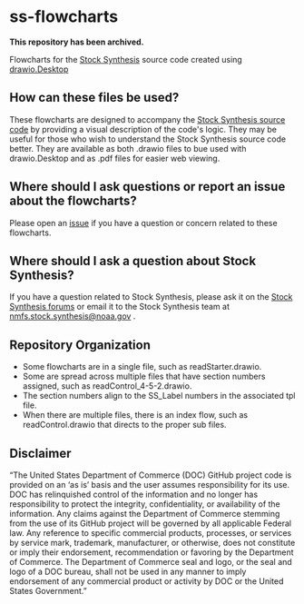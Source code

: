 # ss-flowcharts

**This repository has been archived.**

Flowcharts for the [Stock Synthesis](https://vlab.ncep.noaa.gov/web/stock-synthesis) source code created using [drawio.Desktop](https://www.diagrams.net/)

## How can these files be used?

These flowcharts are designed to accompany the [Stock Synthesis source code](https://vlab.ncep.noaa.gov/web/stock-synthesis/document-library/-/document_library/0LmuycloZeIt/view/5556602) by providing a visual description of the code's logic. They may be useful for those who wish to understand the Stock Synthesis source code better. They are available as both .drawio files to bue used with drawio.Desktop and as .pdf files for easier web viewing.

## Where should I ask questions or report an issue about the flowcharts?

Please open an [issue](https://github.com/nmfs-ost/ss3-flowcharts/issues) if you have a question or concern related to these flowcharts.

## Where should I ask a question about Stock Synthesis?

If you have a question related to Stock Synthesis, please ask it on the [Stock Synthesis forums]() or email it to the Stock Synthesis team at nmfs.stock.synthesis@noaa.gov .

## Repository Organization
 
- Some flowcharts are in a single file, such as readStarter.drawio.
- Some are spread across multiple files that have section numbers assigned, such as readControl_4-5-2.drawio.
- The section numbers align to the SS_Label numbers in the associated tpl file.
- When there are multiple files, there is an index flow, such as readControl.drawio that directs to the proper sub files.

## Disclaimer

“The United States Department of Commerce (DOC) GitHub project code is provided on an ‘as is’ basis and the user assumes responsibility for its use. DOC has relinquished control of the information and no longer has responsibility to protect the integrity, confidentiality, or availability of the information. Any claims against the Department of Commerce stemming from the use of its GitHub project will be governed by all applicable Federal law. Any reference to specific commercial products, processes, or services by service mark, trademark, manufacturer, or otherwise, does not constitute or imply their endorsement, recommendation or favoring by the Department of Commerce. The Department of Commerce seal and logo, or the seal and logo of a DOC bureau, shall not be used in any manner to imply endorsement of any commercial product or activity by DOC or the United States Government.”
